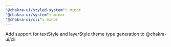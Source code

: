 ```yaml
---
"@chakra-ui/styled-system": minor
"@chakra-ui/system": minor
"@chakra-ui/cli": minor
---
```


Add support for textStyle and layerStyle theme type generation to @chakra-ui/cli
